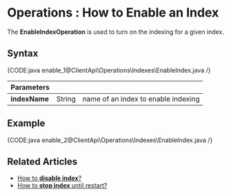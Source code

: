 ﻿# Operations : How to Enable an Index

The **EnableIndexOperation** is used to turn on the indexing for a given index.


## Syntax

{CODE:java enable_1@ClientApi\Operations\Indexes\EnableIndex.java /}

| Parameters | | |
| ------------- | ------------- | ----- |
| **indexName** | String | name of an index to enable indexing |

## Example

{CODE:java enable_2@ClientApi\Operations\Indexes\EnableIndex.java /}

## Related Articles

- [How to **disable index**?](../../../../client-api/operations/maintenance/indexes/disable-index)
- [How to **stop index** until restart?](../../../../client-api/operations/maintenance/indexes/stop-index)
